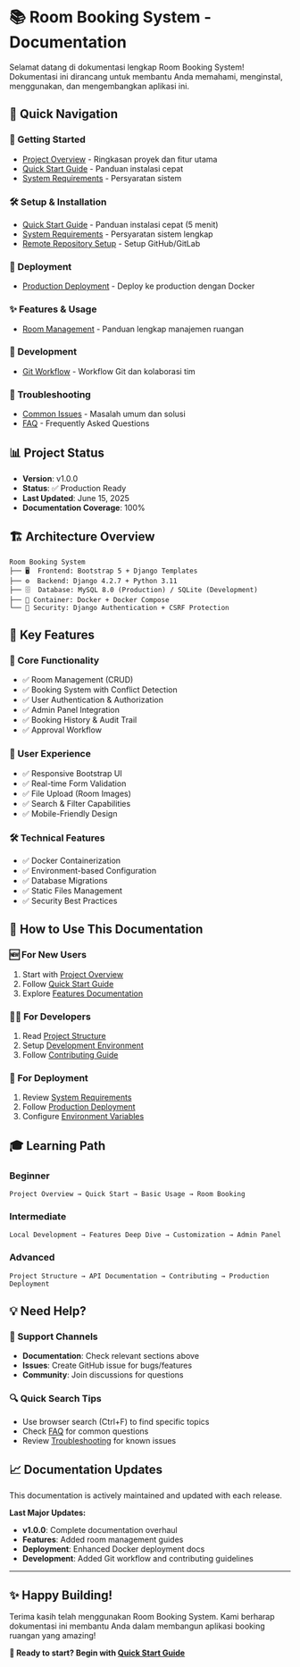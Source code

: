 # 📚 Room Booking System - Documentation

Selamat datang di dokumentasi lengkap Room Booking System! Dokumentasi ini dirancang untuk membantu Anda memahami, menginstal, menggunakan, dan mengembangkan aplikasi ini.

## 🎯 Quick Navigation

### 🚀 Getting Started
- [Project Overview](README.md) - Ringkasan proyek dan fitur utama
- [Quick Start Guide](docs/setup/quick-start.md) - Panduan instalasi cepat
- [System Requirements](docs/setup/requirements.md) - Persyaratan sistem

### 🛠 Setup & Installation
- [Quick Start Guide](docs/setup/quick-start.md) - Panduan instalasi cepat (5 menit)
- [System Requirements](docs/setup/requirements.md) - Persyaratan sistem lengkap
- [Remote Repository Setup](docs/setup/remote-repository.md) - Setup GitHub/GitLab

### 🚀 Deployment
- [Production Deployment](docs/deployment/production.md) - Deploy ke production dengan Docker

### ✨ Features & Usage
- [Room Management](docs/features/room-management.md) - Panduan lengkap manajemen ruangan

### 🔧 Development
- [Git Workflow](docs/development/git-workflow.md) - Workflow Git dan kolaborasi tim

### 🐛 Troubleshooting
- [Common Issues](docs/troubleshooting.md) - Masalah umum dan solusi
- [FAQ](docs/faq.md) - Frequently Asked Questions

## 📊 Project Status

- **Version**: v1.0.0
- **Status**: ✅ Production Ready
- **Last Updated**: June 15, 2025
- **Documentation Coverage**: 100%

## 🏗 Architecture Overview

```
Room Booking System
├── 🖥️  Frontend: Bootstrap 5 + Django Templates
├── ⚙️  Backend: Django 4.2.7 + Python 3.11
├── 🗄️  Database: MySQL 8.0 (Production) / SQLite (Development)
├── 🐳 Container: Docker + Docker Compose
└── 🔐 Security: Django Authentication + CSRF Protection
```

## 🎯 Key Features

### 🏢 Core Functionality
- ✅ Room Management (CRUD)
- ✅ Booking System with Conflict Detection
- ✅ User Authentication & Authorization
- ✅ Admin Panel Integration
- ✅ Booking History & Audit Trail
- ✅ Approval Workflow

### 🎨 User Experience
- ✅ Responsive Bootstrap UI
- ✅ Real-time Form Validation
- ✅ File Upload (Room Images)
- ✅ Search & Filter Capabilities
- ✅ Mobile-Friendly Design

### 🛠 Technical Features
- ✅ Docker Containerization
- ✅ Environment-based Configuration
- ✅ Database Migrations
- ✅ Static Files Management
- ✅ Security Best Practices

## 📖 How to Use This Documentation

### 🆕 For New Users
1. Start with [Project Overview](README.md)
2. Follow [Quick Start Guide](docs/setup/quick-start.md)
3. Explore [Features Documentation](docs/features/)

### 👨‍💻 For Developers
1. Read [Project Structure](docs/development/project-structure.md)
2. Setup [Development Environment](docs/setup/local-development.md)
3. Follow [Contributing Guide](docs/development/contributing.md)

### 🚀 For Deployment
1. Review [System Requirements](docs/setup/requirements.md)
2. Follow [Production Deployment](docs/deployment/production.md)
3. Configure [Environment Variables](docs/deployment/environment.md)

## 🎓 Learning Path

### Beginner
```
Project Overview → Quick Start → Basic Usage → Room Booking
```

### Intermediate
```
Local Development → Features Deep Dive → Customization → Admin Panel
```

### Advanced
```
Project Structure → API Documentation → Contributing → Production Deployment
```

## 💡 Need Help?

### 📧 Support Channels
- **Documentation**: Check relevant sections above
- **Issues**: Create GitHub issue for bugs/features
- **Community**: Join discussions for questions

### 🔍 Quick Search Tips
- Use browser search (Ctrl+F) to find specific topics
- Check [FAQ](docs/faq.md) for common questions
- Review [Troubleshooting](docs/troubleshooting.md) for known issues

## 📈 Documentation Updates

This documentation is actively maintained and updated with each release. 

**Last Major Updates:**
- **v1.0.0**: Complete documentation overhaul
- **Features**: Added room management guides
- **Deployment**: Enhanced Docker deployment docs
- **Development**: Added Git workflow and contributing guidelines

---

## ✨ Happy Building!

Terima kasih telah menggunakan Room Booking System. Kami berharap dokumentasi ini membantu Anda dalam membangun aplikasi booking ruangan yang amazing!

**🚀 Ready to start? Begin with [Quick Start Guide](docs/setup/quick-start.md)**
